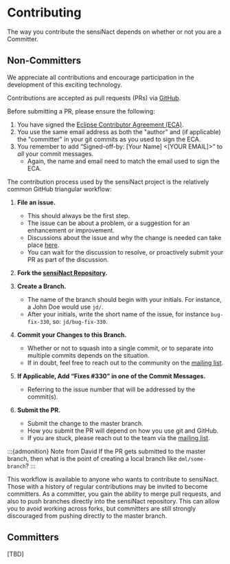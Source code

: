 # Contributing

The way you contribute the sensiNact depends on whether or not you are a Committer.

## Non-Committers

We appreciate all contributions and encourage participation in the development of this exciting technology.

Contributions are accepted as pull requests (PRs) via [GitHub](https://github.com/eclipse/org.eclipse.sensinact.gateway).

Before submitting a PR, please ensure the following:

1. You have signed the [Eclipse Contributor Agreement (ECA)](https://www.eclipse.org/legal/ECA.php).
2. You use the same email address as both the "author" and (if applicable) the "committer" in your git commits as you used to sign the ECA.
3. You remember to add “Signed-off-by: [Your Name] <[YOUR EMAIL]>” to *all* your commit messages.
   - Again, the name and email need to match the email used to sign the ECA.

The contribution process used by the sensiNact project is the relatively common GitHub triangular workflow:

1. **File an issue.**
   - This should always be the first step.
   - The issue can be about a problem, or a suggestion for an enhancement or improvement.
   - Discussions about the issue and why the change is needed can take place [here](https://github.com/sensiNact/issues).
   - You can wait for the discussion to resolve, or proactively submit your PR as part of the discussion.

2. **Fork the [sensiNact Repository](https://github.com/eclipse/org.eclipse.sensinact.gateway).**

3. **Create a Branch.**
   - The name of the branch should begin with your initials. For instance, a John Doe would use `jd/`.
   - After your initials, write the short name of the issue, for instance `bug-fix-330`, so: `jd/bug-fix-330`.

4. **Commit your Changes to this Branch.**
   - Whether or not to squash into a single commit, or to separate into multiple commits depends on the situation.
   - If in doubt, feel free to reach out to the community on the [mailing list](https://accounts.eclipse.org/mailing-list/sensinact-dev).

5. **If Applicable, Add “Fixes #330” in one of the Commit Messages.**
   - Referring to the issue number that will be addressed by the commit(s).

6. **Submit the PR.**
   - Submit the change to the master branch.
   - How you submit the PR will depend on how you use git and GitHub.
   - If you are stuck, please reach out to the team via the [mailing list](https://accounts.eclipse.org/mailing-list/sensinact-dev).

:::{admonition} Note from David
If the PR gets submitted to the master branch, then what is the point of creating a local branch like `dml/some-branch`?
:::

This workflow is available to anyone who wants to contribute to sensiNact. Those with a history of regular contributions may be invited to become committers. As a committer, you gain the ability to merge pull requests, and also to push branches directly into the sensiNact repository. This can allow you to avoid working across forks, but committers are still strongly discouraged from pushing directly to the master branch. 


## Committers

[TBD]
